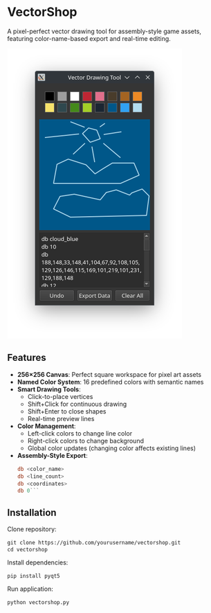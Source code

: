 # VectorShop

A pixel-perfect vector drawing tool for assembly-style game assets, featuring color-name-based export and real-time editing.

![VectorShop Interface](screenshot.png)

## Features

- **256×256 Canvas**: Perfect square workspace for pixel art assets
- **Named Color System**: 16 predefined colors with semantic names
- **Smart Drawing Tools**:
  - Click-to-place vertices
  - Shift+Click for continuous drawing
  - Shift+Enter to close shapes
  - Real-time preview lines
- **Color Management**:
  - Left-click colors to change line color
  - Right-click colors to change background
  - Global color updates (changing color affects existing lines)
- **Assembly-Style Export**:
  ```asm
  db <color_name>
  db <line_count>
  db <coordinates>
  db 0```

## Installation

Clone repository:

```
git clone https://github.com/yourusername/vectorshop.git
cd vectorshop
```
Install dependencies:

```
pip install pyqt5
```

Run application:
```
python vectorshop.py
```